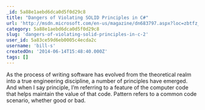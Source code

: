```yaml
---
_id: 5a88e1aebd6dca0d5f0d29c8
title: "Dangers of Violating SOLID Principles in C#"
url: 'http://msdn.microsoft.com/en-us/magazine/dn683797.aspx?loc=zbtfz_zYFCz&prod=zOtProdz&tech=zPatz&lang=zCSz&prog=zTNMz&type=zMagz&country=zUSz'
category: 5a88e1aebd6dca0d5f0d29c8
slug: 'dangers-of-violating-solid-principles-in-c-2'
user_id: 5a83ce59d6eb0005c4ecda2c
username: 'bill-s'
createdOn: '2014-06-14T15:48:40.000Z'
tags: []
---
```


As the process of writing software has evolved from the theoretical realm into a true engineering discipline, a number of principles have emerged. And when I say principle, I’m referring to a feature of the computer code that helps maintain the value of that code. Pattern refers to a common code scenario, whether good or bad.
